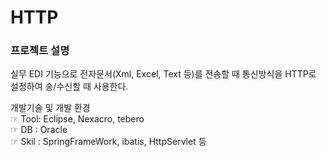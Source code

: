 # HTTP

### 프로젝트 설명
실무 EDI 기능으로 전자문서(Xml, Excel, Text 등)를 전송할 때 통신방식을 HTTP로 설정하여 송/수신할 때 사용한다.

개발기술 및 개발 환경  
☞ Tool: Eclipse, Nexacro, tebero  
☞ DB : Oracle  
☞ Skil : SpringFrameWork, ibatis, HttpServlet 등  
